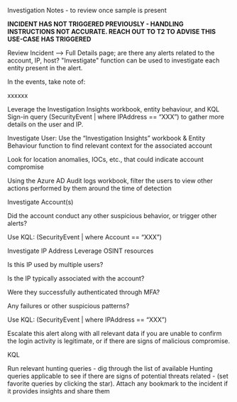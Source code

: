 Investigation Notes - to review once sample is present

**INCIDENT HAS NOT TRIGGERED PREVIOUSLY - HANDLING INSTRUCTIONS NOT ACCURATE. REACH OUT TO T2 TO ADVISE THIS USE-CASE HAS TRIGGERED**

Review Incident --> Full Details page; are there any alerts related to the account, IP, host? "Investigate" function can be used to investigate each entity present in the alert. 

In the events, take note of:

xxxxxx

 

Leverage the Investigation Insights workbook, entity behaviour, and KQL Sign-in query (SecurityEvent | where IPAddress == “XXX”)  to gather more details on the user and IP. 

Investigate User: 
Use the “Investigation Insights” workbook & Entity Behaviour function to find relevant context for the associated account

Look for location anomalies, IOCs, etc., that could indicate account compromise 

Using the Azure AD Audit logs workbook, filter the users to view other actions performed by them around the time of detection

Investigate Account(s)

Did the account conduct any other suspicious behavior, or trigger other alerts?

Use KQL: (SecurityEvent | where Account == “XXX”)

Investigate IP Address
Leverage OSINT resources

Is this IP used by multiple users?

Is the IP typically associated with the account?

Were they successfully authenticated through MFA?

Any failures or other suspicious patterns?

Use KQL: (SecurityEvent | where IPAddress == “XXX”)

 

Escalate this alert along with all relevant data if you are unable to confirm the login activity is legitimate, or if there are signs of malicious compromise.

KQL

Run relevant hunting queries - dig through the list of available Hunting queries applicable to see if there are signs of potential threats related -  (set favorite queries by clicking the star). Attach any bookmark to the incident if it provides insights and share them
